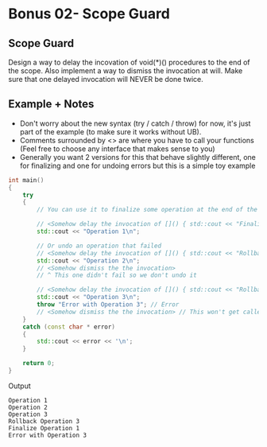 # Bonus 02- Scope Guard

## Scope Guard

Design a way to delay the incovation of void(\*)() procedures to the end of the scope. Also implement a way to dismiss the invocation at will. Make sure that one delayed invocation will NEVER be done twice.

## Example + Notes

- Don't worry about the new syntax (try / catch / throw) for now, it's just part of the example (to make sure it works without UB).
- Comments surrounded by <> are where you have to call your functions (Feel free to choose any interface that makes sense to you)
- Generally you want 2 versions for this that behave slightly different, one for finalizing and one for undoing errors but this is a simple toy example

```c++
int main()
{
    try
    {
        // You can use it to finalize some operation at the end of the scope

        // <Somehow delay the invocation of []() { std::cout << "Finalize Operation 1\n"; }>
        std::cout << "Operation 1\n";

        // Or undo an operation that failed
        // <Somehow delay the invocation of []() { std::cout << "Rollback Operation 2\n"; }>
        std::cout << "Operation 2\n";
        // <Somehow dismiss the the invocation>
        // ^ This one didn't fail so we don't undo it

        // <Somehow delay the invocation of []() { std::cout << "Rollback Operation 3\n"; }>
        std::cout << "Operation 3\n";
        throw "Error with Operation 3"; // Error
        // <Somehow dismiss the the invocation> // This won't get called because of the error above
    }
    catch (const char * error)
    {
        std::cout << error << '\n';
    }

    return 0;
}
```

Output

```
Operation 1
Operation 2
Operation 3
Rollback Operation 3
Finalize Operation 1
Error with Operation 3
```
